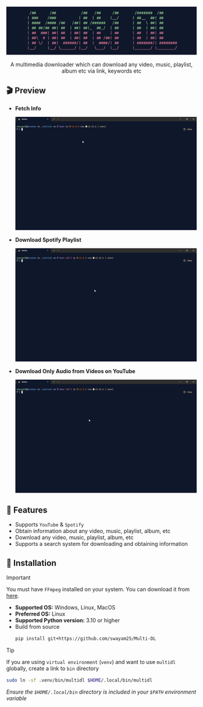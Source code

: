 <div align="center">

![Multi DL](./assets/multidl.png)

A multimedia downloader which can download any video, music, playlist, album etc via link, keywords etc

</div>

## 🎬️ Preview

- **Fetch Info**

    ![Info](./assets/info.gif)

- **Download Spotify Playlist**

    ![Download](./assets/download.gif)

- **Download Only Audio from Videos on YouTube**

    ![Only Audio Download](./assets/only_audio_dl.gif)

## 🎯 Features

- Supports `YouTube` & `Spotify`
- Obtain information about any video, music, playlist, album, etc
- Download any video, music, playlist, album, etc
- Supports a search system for downloading and obtaining information

## 🚀 Installation

> [!IMPORTANT]
> You must have `FFmpeg` installed on your system. You can download it from [here](https://ffmpeg.org/download.html).

- **Supported OS:** Windows, Linux, MacOS
- **Preferred OS:** Linux
- **Supported Python version:** 3.10 or higher
- Build from source
    ```sh
    pip install git+https://github.com/swayam25/Multi-DL
    ```

> [!TIP]
> If you are using `virtual environment` (`venv`) and want to use `multidl` globally, create a link to `bin` directory
>    ```sh
>    sudo ln -sf .venv/bin/multidl $HOME/.local/bin/multidl
>    ```
> *Ensure the `$HOME/.local/bin` directory is included in your `$PATH` environment variable*
